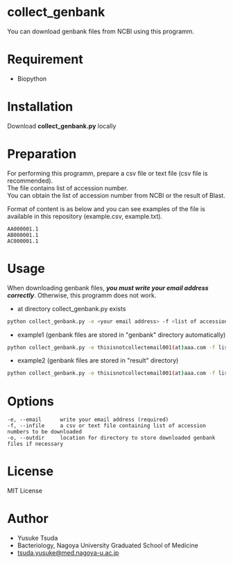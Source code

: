 # collect_genbank
You can download genbank files from NCBI using this programm.  

# Requirement
* Biopython

# Installation
Download **collect_genbank.py** locally 

# Preparation
For performing this programm, prepare a csv file or text file (csv file is recommended).   
The file contains list of accession number.  
You can obtain the list of accession number from NCBI or the result of Blast.  
  
Format of content is as below and you can see examples of the file is available in this repository (example.csv, example.txt).  

```
AA000001.1
AB000001.1
AC000001.1
```

# Usage
When downloading genbank files, ***you must write your email address correctly***. Otherwise, this programm does not work.

* at directory collect_genbank.py exists
```bash
python collect_genbank.py -e <your email address> -f <list of accession numbers> -o <location of directory to store if necessary>
```

* example1 (genbank files are stored in "genbank" directory automatically)
```bash
python collect_genbank.py -e thisisnotcollectemail001(at)aaa.com -f list.csv
```
* example2 (genbank files are stored in "result" directory)
```bash
python collect_genbank.py -e thisisnotcollectemail001(at)aaa.com -f list2.csv -o result
```

# Options
```
-e, --email      write your email address (required)
-f, --infile     a csv or text file containing list of accession numbers to be downloaded
-o, --outdir     location for directory to store downloaded genbank files if necessary
```
# License
MIT License

# Author
* Yusuke Tsuda
* Bacteriology, Nagoya University Graduated School of Medicine
* tsuda.yusuke@med.nagoya-u.ac.jp
